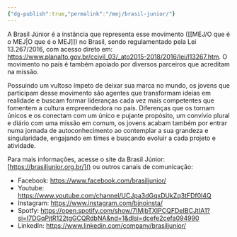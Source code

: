 ```yaml
---
{"dg-publish":true,"permalink":"/mej/brasil-junior/"}
---
```


A Brasil Júnior é a instância que representa esse movimento ([[MEJ/O que é o MEJ\|O que é o MEJ]]) no Brasil, sendo regulamentado pela Lei 13.267/2016, com acesso direto em: https://www.planalto.gov.br/ccivil_03/_ato2015-2018/2016/lei/l13267.htm. O movimento no país é também apoiado por diversos parceiros que acreditam na missão.

Possuindo um vultoso ímpeto de deixar sua marca no mundo, os jovens que participam desse movimento são agentes que transformam ideias em realidade e buscam formar lideranças cada vez mais competentes que fomentem a cultura empreendedora no país. Diferenças que os tornam únicos e os conectam com um único e pujante propósito, um convívio plural e diário com uma missão em comum, os jovens acabam também por entrar numa jornada de autoconhecimento ao contemplar a sua grandeza e singularidade, engajando em times e buscando evoluir a cada projeto e atividade. 

Para mais informações, acesse o site da Brasil Júnior: [https://brasiljunior.org.br/]() ou outros canais de comunicação:
- Facebook: https://www.facebook.com/brasiljunior/
- Youtube: https://www.youtube.com/channel/UCJpa3dGqxDUkZq3tFDf0l4Q
- Instagram: https://www.instagram.com/bjnoinsta/
- Spotfy: https://open.spotify.com/show/7IMjbTXIPCQFDeIBCJtIA1?si=I7DGqPjtR122tgGCQRdbNA&nd=1&dlsi=dcefe2cefa094990
- LinkedIn: https://www.linkedin.com/company/brasiljunior/

